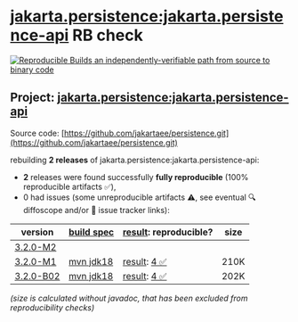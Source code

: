 [jakarta.persistence:jakarta.persistence-api](https://central.sonatype.com/artifact/jakarta.persistence/jakarta.persistence-api/versions) RB check
=======

[![Reproducible Builds](https://reproducible-builds.org/images/logos/rb.svg) an independently-verifiable path from source to binary code](https://reproducible-builds.org/)

## Project: [jakarta.persistence:jakarta.persistence-api](https://central.sonatype.com/artifact/jakarta.persistence/jakarta.persistence-api/versions)

Source code: [https://github.com/jakartaee/persistence.git](https://github.com/jakartaee/persistence.git)

rebuilding **2 releases** of jakarta.persistence:jakarta.persistence-api:
- **2** releases were found successfully **fully reproducible** (100% reproducible artifacts :white_check_mark:),
- 0 had issues (some unreproducible artifacts :warning:, see eventual :mag: diffoscope and/or :memo: issue tracker links):

| version | [build spec](/BUILDSPEC.md) | [result](https://reproducible-builds.org/docs/jvm/): reproducible? | size |
| -- | --------- | ------ | -- |
| [3.2.0-M2](https://central.sonatype.com/artifact/jakarta.persistence/jakarta.persistence-api/3.2.0-M2/pom) | | | |
| [3.2.0-M1](https://central.sonatype.com/artifact/jakarta.persistence/jakarta.persistence-api/3.2.0-M1/pom) | [mvn jdk18](jakarta.persistence-api-3.2.0-M1.buildspec) | [result](jakarta.persistence-api-3.2.0-M1.buildinfo): [4 :white_check_mark: ](jakarta.persistence-api-3.2.0-M1.buildcompare) | 210K |
| [3.2.0-B02](https://central.sonatype.com/artifact/jakarta.persistence/jakarta.persistence-api/3.2.0-B02/pom) | [mvn jdk18](jakarta.persistence-api-3.2.0-B02.buildspec) | [result](jakarta.persistence-api-3.2.0-B02.buildinfo): [4 :white_check_mark: ](jakarta.persistence-api-3.2.0-B02.buildcompare) | 202K |

<i>(size is calculated without javadoc, that has been excluded from reproducibility checks)</i>
